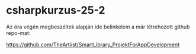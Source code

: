 # csharpkurzus-25-2

Az óra végén megbeszéltek alapján ide belinkelem a már létrehozott github repo-mat:

https://github.com/TheArtiist/SmartLibrary_ProjektForAppDevelopment
